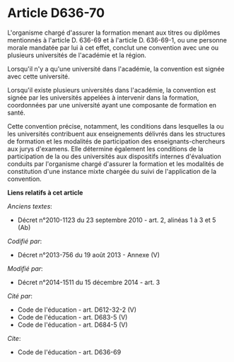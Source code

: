 # Article D636-70

L'organisme chargé d'assurer la formation menant aux titres ou diplômes mentionnés        à l'article D. 636-69 et à
l'article D. 636-69-1, ou une personne morale mandatée par lui à cet effet, conclut une convention avec une ou plusieurs
universités de l'académie et la région. 

Lorsqu'il n'y a qu'une université dans l'académie, la convention est signée avec cette université. 

Lorsqu'il existe plusieurs universités dans l'académie, la convention est signée par les universités appelées à intervenir
dans la formation, coordonnées par une université ayant une composante de formation en santé. 

Cette convention précise, notamment, les conditions dans lesquelles la ou les universités contribuent aux enseignements
délivrés dans les structures de formation et les modalités de participation des enseignants-chercheurs aux jurys d'examens.
Elle détermine également les conditions de la participation de la ou des universités aux dispositifs internes d'évaluation
conduits par l'organisme chargé d'assurer la formation et les modalités de constitution d'une instance mixte chargée du suivi
de l'application de la convention.

**Liens relatifs à cet article**

_Anciens textes_:

  - Décret n°2010-1123 du 23 septembre 2010 - art. 2, alinéas 1 à 3 et 5 (Ab)

_Codifié par_:

  - Décret n°2013-756 du 19 août 2013 -  Annexe (V)

_Modifié par_:

  - Décret n°2014-1511 du 15 décembre 2014 - art. 3

_Cité par_:

  - Code de l'éducation - art. D612-32-2 (V)
  - Code de l'éducation - art. D683-5 (V)
  - Code de l'éducation - art. D684-5 (V)

_Cite_:

  - Code de l'éducation - art. D636-69
